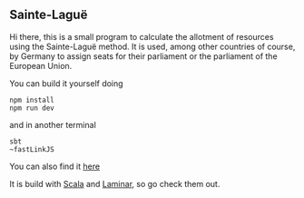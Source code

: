 ## Sainte-Laguë

Hi there, this is a small program to calculate the allotment of resources
using the Sainte-Laguë method. It is used, among other countries of course,
by Germany to assign seats for their parliament or the parliament of the
European Union.

You can build it yourself doing
```
npm install
npm run dev
```
and in another terminal
```
sbt
~fastLinkJS
```

You can also find it [here](https://sainte-lague.sabix2.sabix.eu)

It is build with [Scala](https://www.scala-lang.org/) and
[Laminar](https://laminar.dev), so go check them out.
